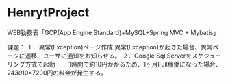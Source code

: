 # HenrytProject
WEB勤務表「GCP(App Engine Standard)+MySQL+Spring MVC + Mybatis」

課題：
１．異常(Exception)ページ作成
    異常(Exception)が起きた場合、異常ページに遷移、ユーザに通知をお知らせる。
２．Google Sql Serverをスケジューリング方式で起動
　　1時間で約10円かかるため、1ヶ月Full稼働になった場合、24*30*10=7200円の料金が発生する。
　
